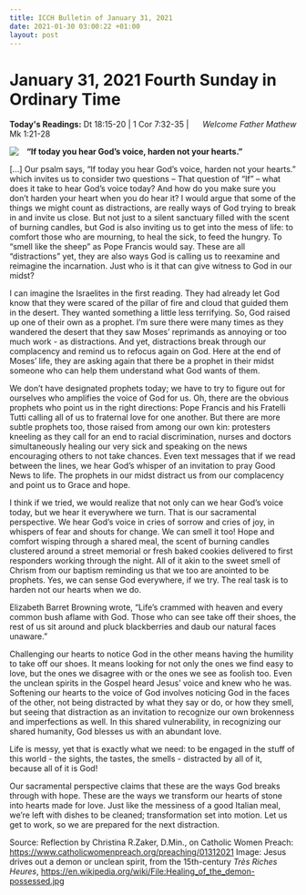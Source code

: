 ```yaml
---
title: ICCH Bulletin of January 31, 2021
date: 2021-01-30 03:00:22 +01:00
layout: post
---
```


# January 31, 2021 Fourth Sunday in Ordinary Time
<span style="float: right"><em>Welcome Father Mathew</em></span>
**Today's Readings:** Dt 18:15-20 | 1 Cor 7:32-35 | Mk 1:21-28


<img style="float: left; margin-right: 1em;" src="https://upload.wikimedia.org/wikipedia/commons/f/ff/Healing_of_the_demon-possessed.jpg">

**“If today you hear God’s voice, harden not your hearts.”**

[...]
Our psalm says, “If today you hear God’s voice, harden not your hearts.” which invites us to consider two questions – That question of “If” – what does it take to hear God’s voice today? And how do you make sure you don’t harden your heart when you do hear it? I would argue that some of the things we might count as distractions, are really ways of God trying to break in and invite us close. But not just to a silent sanctuary filled with the scent of burning candles, but God is also inviting us to get into the mess of life: to comfort those who are mourning, to heal the sick, to feed the hungry. To “smell like the sheep” as Pope Francis would say. These are all “distractions” yet, they are also ways God is calling us to reexamine and reimagine the incarnation. Just who is it that can give witness to God in our midst?

I can imagine the Israelites in the first reading. They had already let God know that they were scared of the pillar of fire and cloud that guided them in the desert. They wanted something a little less terrifying. So, God raised up one of their own as a prophet. I’m sure there were many times as they wandered the desert that they saw Moses’ reprimands as annoying or too much work - as distractions. And yet, distractions break through our complacency and remind us to refocus again on God. Here at the end of Moses’ life, they are asking again that there be a prophet in their midst someone who can help them understand what God wants of them.

We don’t have designated prophets today; we have to try to figure out for ourselves who amplifies the voice of God for us. Oh, there are the obvious prophets who point us in the right directions: Pope Francis and his Fratelli Tutti calling all of us to fraternal love for one another. But there are more subtle prophets too, those raised from among our own kin: protesters kneeling as they call for an end to racial discrimination, nurses and doctors simultaneously healing our very sick and speaking on the news encouraging others to not take chances. Even text messages that if we read between the lines, we hear God’s whisper of an invitation to pray Good News to life. The prophets in our midst distract us from our complacency and point us to Grace and hope.

I think if we tried, we would realize that not only can we hear God’s voice today, but we hear it everywhere we turn. That is our sacramental perspective. We hear God’s voice in cries of sorrow and cries of joy, in whispers of fear and shouts for change. We can smell it too! Hope and comfort wisping through a shared meal, the scent of burning candles clustered around a street memorial or fresh baked cookies delivered to first responders working through the night. All of it akin to the sweet smell of Chrism from our baptism reminding us that we too are anointed to be prophets. Yes, we can sense God everywhere, if we try. The real task is to harden not our hearts when we do.  

Elizabeth Barret Browning wrote, “Life’s crammed with heaven and every common bush aflame with God. Those who can see take off their shoes, the rest of us sit around and pluck blackberries and daub our natural faces unaware.”

Challenging our hearts to notice God in the other means having the humility to take off our shoes. It means looking for not only the ones we find easy to love, but the ones we disagree with or the ones we see as foolish too. Even the unclean spirits in the Gospel heard Jesus’ voice and knew who he was. Softening our hearts to the voice of God involves noticing God in the faces of the other, not being distracted by what they say or do, or how they smell, but seeing that distraction as an invitation to recognize our own brokenness and imperfections as well. In this shared vulnerability, in recognizing our shared humanity, God blesses us with an abundant love.

Life is messy, yet that is exactly what we need: to be engaged in the stuff of this world - the sights, the tastes, the smells - distracted by all of it, because all of it is God!

Our sacramental perspective claims that these are the ways God breaks through with hope. These are the ways we transform our hearts of stone into hearts made for love. Just like the messiness of a good Italian meal, we’re left with dishes to be cleaned; transformation set into motion. Let us get to work, so we are prepared for the next distraction.

Source: Reflection by Christina R.Zaker, D.Min., on Catholic Women Preach: https://www.catholicwomenpreach.org/preaching/01312021
Image: Jesus drives out a demon or unclean spirit, from the 15th-century *Très Riches Heures*, https://en.wikipedia.org/wiki/File:Healing_of_the_demon-possessed.jpg




